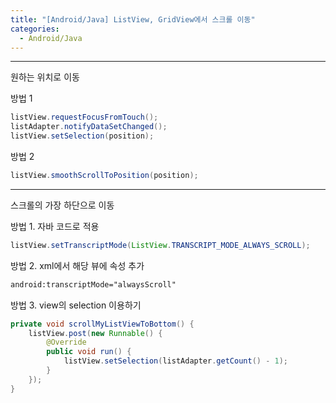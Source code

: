 ```yaml
---
title: "[Android/Java] ListView, GridView에서 스크롤 이동"
categories:
  - Android/Java
---
```


---
원하는 위치로 이동

방법 1
```java
listView.requestFocusFromTouch();
listAdapter.notifyDataSetChanged();
listView.setSelection(position);
```

방법 2
```java
listView.smoothScrollToPosition(position);
```


---
스크롤의 가장 하단으로 이동  

방법 1. 자바 코드로 적용
```java
listView.setTranscriptMode(ListView.TRANSCRIPT_MODE_ALWAYS_SCROLL);
```

방법 2. xml에서 해당 뷰에 속성 추가
```xml
android:transcriptMode="alwaysScroll"
```

방법 3. view의 selection 이용하기
```java
private void scrollMyListViewToBottom() {
    listView.post(new Runnable() {
        @Override
        public void run() {
            listView.setSelection(listAdapter.getCount() - 1);
        }
    });
}
```